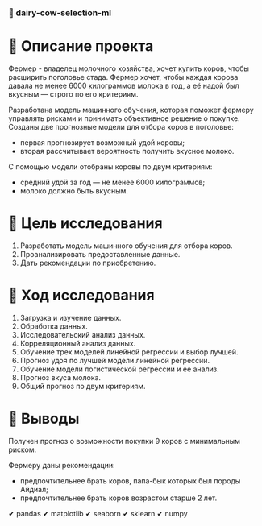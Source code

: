 ### 🐄 dairy-cow-selection-ml

# 📃 Описание проекта

Фермер - владелец молочного хозяйства, хочет купить коров, чтобы расширить поголовье стада. Фермер хочет, чтобы каждая корова давала не менее 6000 килограммов молока в год, а её надой был вкусным — строго по его критериям.

Разработана модель машинного обучения, которая поможет фермеру управлять рисками и принимать объективное решение о покупке. Созданы две прогнозные модели для отбора коров в поголовье:

- первая прогнозирует возможный удой коровы;
- вторая рассчитывает вероятность получить вкусное молоко.

С помощью модели отобраны коровы по двум критериям:

- средний удой за год — не менее 6000 килограммов;
- молоко должно быть вкусным.

# 🐄 Цель исследования

1. Разработать модель машинного обучения для отбора коров.
2. Проанализировать предоставленные данные.
3. Дать рекомендации по приобретению.

# 📍 Ход исследования

1. Загрузка и изучение данных.
2. Обработка данных.
3. Исследовательский анализ данных.
4. Корреляционный анализ данных.
5. Обучение трех моделей линейной регрессии и выбор лучшей.
6. Прогноз удоя по лучшей модели линейной регрессии.
7. Обучение модели логистической регрессии и ее анализ.
8. Прогноз вкуса молока.
9. Общий прогноз по двум критериям.

# 📑 Выводы

Получен прогноз о возможности покупки 9 коров с минимальным риском.

Фермеру даны рекомендации:

- предпочтительнее брать коров, папа-бык которых был породы Айдиал;
- предпочтительнее брать коров возрастом старше 2 лет.

✔ pandas ✔ matplotlib ✔ seaborn ✔ sklearn ✔ numpy
